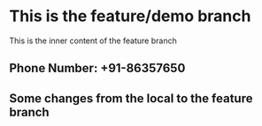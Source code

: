 # This is the feature/demo branch

This is the inner content of the feature branch
## Phone Number: +91-86357650

## Some changes from the local to the feature branch